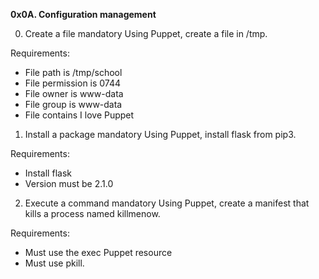 **0x0A. Configuration management**

0. Create a file
mandatory
Using Puppet, create a file in /tmp.

Requirements:

* File path is /tmp/school
* File permission is 0744
* File owner is www-data
* File group is www-data
* File contains I love Puppet

1. Install a package
mandatory
Using Puppet, install flask from pip3.

Requirements:

* Install flask
* Version must be 2.1.0

2. Execute a command
mandatory
Using Puppet, create a manifest that kills a process named killmenow.

Requirements:

* Must use the exec Puppet resource
* Must use pkill.
